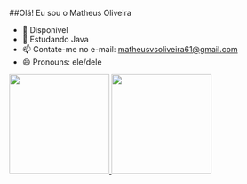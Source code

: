 ##Olá! Eu sou o Matheus Oliveira

- 🔭 Disponível
- 🌱 Estudando Java
- 📫 Contate-me no e-mail: matheusvsoliveira61@gmail.com 
- 😄 Pronouns: ele/dele

<div>
  <a href="https://github.com/MatheusVSOliveira">
  <img height="180em" src="https://github-readme-stats.vercel.app/api?username=MatheusVSOliveira&show_icons=true&theme=dark&include_all_commits=true&count_private=true"/>
  <img height="180em" src="https://github-readme-stats.vercel.app/api/top-langs/?username=MatheusVSOliveira&layout=compact&langs_count=7&theme=dark"/>
</div>
<div>
<!-- in your header -->
<link rel="stylesheet" href="https://cdn.jsdelivr.net/gh/devicons/devicon@v2.13.0/devicon.min.css">
</div>

 

